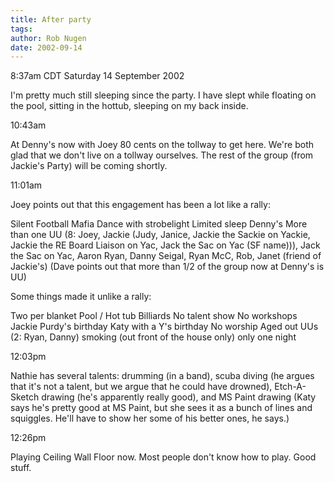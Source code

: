 ```yaml
---
title: After party
tags: 
author: Rob Nugen
date: 2002-09-14
---
```


<p class=date>8:37am CDT Saturday 14 September 2002</p>

<p>I'm pretty much still sleeping since the party.  I have slept while
floating on the pool, sitting in the hottub, sleeping on my back
inside.</p>

<p class=date>10:43am</p>

<p>At Denny's now with Joey 80 cents on the tollway to get here.
We're both glad that we don't live on a tollway ourselves.  The rest
of the group (from Jackie's Party) will be coming shortly.</p>

<p class=date>11:01am</p>

<p>Joey points out that this engagement has been a lot like a rally:</p>

<p>Silent Football 
Mafia 
Dance with strobelight 
Limited sleep 
Denny's
More than one UU (8: Joey, Jackie (Judy, Janice, Jackie the Sackie on
Yackie, Jackie the RE Board Liaison on Yac, Jack the Sac on Yac (SF
name))), Jack the Sac on Yac, Aaron Ryan, Danny Seigal, Ryan McC, Rob,
Janet (friend of Jackie's) (Dave points out that more than 1/2 of the
group now at Denny's is UU)
</p>

<p>Some things made it unlike a rally:</p>

<p>Two per blanket
Pool / Hot tub
Billiards
No talent show
No workshops
Jackie Purdy's birthday
Katy with a Y's birthday
No worship
Aged out UUs (2: Ryan, Danny)
smoking (out front of the house only)
only one night</p>

<p class=date>12:03pm</p>

<p>Nathie has several talents: drumming (in a band), scuba diving (he
argues that it's not a talent, but we argue that he could have
drowned), Etch-A-Sketch drawing (he's apparently really good), and MS
Paint drawing (Katy says he's pretty good at MS Paint, but she sees it
as a bunch of lines and squiggles.  He'll have to show her some of his
better ones, he says.)</p>

<p class=date>12:26pm</p>

<p>Playing Ceiling Wall Floor now.  Most people don't know how to
play.  Good stuff.</p>
